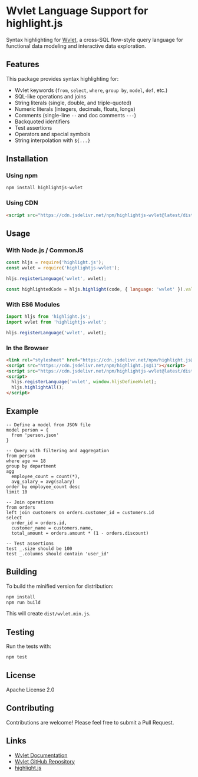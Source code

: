 # Wvlet Language Support for highlight.js

Syntax highlighting for [Wvlet](https://wvlet.org), a cross-SQL flow-style query language for functional data modeling and interactive data exploration.

## Features

This package provides syntax highlighting for:

- Wvlet keywords (`from`, `select`, `where`, `group by`, `model`, `def`, etc.)
- SQL-like operations and joins
- String literals (single, double, and triple-quoted)
- Numeric literals (integers, decimals, floats, longs)
- Comments (single-line `--` and doc comments `---`)
- Backquoted identifiers
- Test assertions
- Operators and special symbols
- String interpolation with `${...}`

## Installation

### Using npm

```bash
npm install highlightjs-wvlet
```

### Using CDN

```html
<script src="https://cdn.jsdelivr.net/npm/highlightjs-wvlet@latest/dist/wvlet.min.js"></script>
```

## Usage

### With Node.js / CommonJS

```javascript
const hljs = require('highlight.js');
const wvlet = require('highlightjs-wvlet');

hljs.registerLanguage('wvlet', wvlet);

const highlightedCode = hljs.highlight(code, { language: 'wvlet' }).value;
```

### With ES6 Modules

```javascript
import hljs from 'highlight.js';
import wvlet from 'highlightjs-wvlet';

hljs.registerLanguage('wvlet', wvlet);
```

### In the Browser

```html
<link rel="stylesheet" href="https://cdn.jsdelivr.net/npm/highlight.js@11/styles/default.min.css">
<script src="https://cdn.jsdelivr.net/npm/highlight.js@11"></script>
<script src="https://cdn.jsdelivr.net/npm/highlightjs-wvlet@latest/dist/wvlet.min.js"></script>
<script>
  hljs.registerLanguage('wvlet', window.hljsDefineWvlet);
  hljs.highlightAll();
</script>
```

## Example

```wvlet
-- Define a model from JSON file
model person = {
  from 'person.json'
}

-- Query with filtering and aggregation
from person
where age >= 18
group by department
agg
  employee_count = count(*),
  avg_salary = avg(salary)
order by employee_count desc
limit 10

-- Join operations
from orders
left join customers on orders.customer_id = customers.id
select
  order_id = orders.id,
  customer_name = customers.name,
  total_amount = orders.amount * (1 - orders.discount)

-- Test assertions
test _.size should be 100
test _.columns should contain 'user_id'
```

## Building

To build the minified version for distribution:

```bash
npm install
npm run build
```

This will create `dist/wvlet.min.js`.

## Testing

Run the tests with:

```bash
npm test
```

## License

Apache License 2.0

## Contributing

Contributions are welcome! Please feel free to submit a Pull Request.

## Links

- [Wvlet Documentation](https://wvlet.org)
- [Wvlet GitHub Repository](https://github.com/wvlet/wvlet)
- [highlight.js](https://highlightjs.org)
